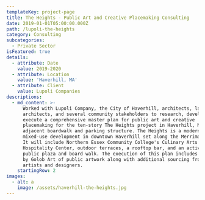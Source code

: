 ```yaml
---
templateKey: project-page
title: The Heights - Public Art and Creative Placemaking Consulting
date: 2019-01-01T05:00:00.000Z
path: /lupoli-the-heights
category: Consulting
subcategories:
  - Private Sector
isFeatured: true
details:
  - attribute: Date
    value: 2019-2020
  - attribute: Location
    value: 'Haverhill, MA'
  - attribute: Client
    value: Lupoli Companies
descriptions:
  - md_content: >-
      Worked with Lupoli Company, the City of Haverhill, architects, landscape
      architects, and several community stakeholders to research, develop, and
      execute a comprehensive master plan for public art and creative
      placemaking for the ten-story The Heights project in Haverhill, MA and the
      adjacent boardwalk and parking structure. The Heights is a modern, luxury
      mixed-use development in downtown Haverhill set along the Merrimack River.
      It will include Northern Essex Community College's Culinary Arts and
      Hospitality Center, outdoor terraces, a rooftop bar, and an activated
      public plaza and board walk. The execution of this plan includes creation
      by Golob Art of public artwork along with additional sourcing from other
      artists and designers.
    startingRow: 2
images:
  - alt: a
    image: /assets/haverhill-the-heights.jpg
---
```


